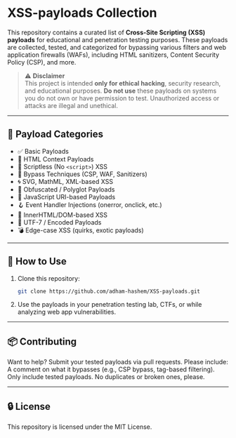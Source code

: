 # XSS-payloads Collection
This repository contains a curated list of **Cross-Site Scripting (XSS) payloads** for educational and penetration testing purposes. These payloads are collected, tested, and categorized for bypassing various filters and web application firewalls (WAFs), including HTML sanitizers, Content Security Policy (CSP), and more.

> ⚠️ **Disclaimer**  
This project is intended **only for ethical hacking**, security research, and educational purposes. **Do not use** these payloads on systems you do not own or have permission to test. Unauthorized access or attacks are illegal and unethical.

---

## 📂 Payload Categories

- ✅ Basic Payloads
- 🧠 HTML Context Payloads
- 📜 Scriptless (No `<script>`) XSS
- 🎯 Bypass Techniques (CSP, WAF, Sanitizers)
- 🌀 SVG, MathML, XML-based XSS
- 🧪 Obfuscated / Polyglot Payloads
- 🧬 JavaScript URI-based Payloads
- 🪝 Event Handler Injections (onerror, onclick, etc.)
- 🧷 InnerHTML/DOM-based XSS
- 🔀 UTF-7 / Encoded Payloads
- 💣 Edge-case XSS (quirks, exotic payloads)

---

## 📁 How to Use

1. Clone this repository:
   ```bash
   git clone https://github.com/adham-hashem/XSS-payloads.git

2. Use the payloads in your penetration testing lab, CTFs, or while analyzing web app vulnerabilities.

---

## 📦 Contributing

Want to help? Submit your tested payloads via pull requests. Please include:
A comment on what it bypasses (e.g., CSP bypass, tag-based filtering).
Only include tested payloads.
No duplicates or broken ones, please.

---

## 🔒 License

This repository is licensed under the MIT License.
